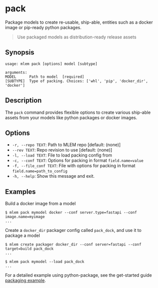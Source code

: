 # pack

Package models to create re-usable, ship-able, entities such as a docker image
or pip-ready python packages.

> Use packaged models as distribution-ready release assets

## Synopsis

```usage
usage: mlem pack [options] model [subtype]

arguments:
MODEL      Path to model  [required]
[SUBTYPE]  Type of packing. Choices: ['whl', 'pip', 'docker_dir', 'docker']
```

## Description

The `pack` command provides flexible options to create various ship-able assets
from your models like python packages or docker images.

## Options

- `-r, --repo TEXT`: Path to MLEM repo [default: (none)]
- `--rev TEXT`: Repo revision to use [default: (none)]
- `-l, --load TEXT`: File to load packing config from
- `-c, --conf TEXT`: Options for packing in format `field.name=value`
- `-f, --file_conf TEXT`: File with options for packing in format
  `field.name=path_to_config`
- `-h, --help`: Show this message and exit.

## Examples

Build a docker image from a model

```cli
$ mlem pack mymodel docker --conf server.type=fastapi --conf image.name=myimage
...
```

Create a `docker_dir` packager config called `pack_dock`, and use it to package
a model

```cli
$ mlem create packager docker_dir --conf server=fastapi --conf target=build pack_dock
...

$ mlem pack mymodel --load pack_dock
...
```

For a detailed example using python-package, see the get-started guide
[packaging example](/doc/get-started/packaging).
